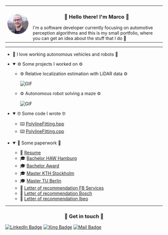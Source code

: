 <table border="0">
 <tr>
    <td>
      <img align="center" alt="me" src=".resources/me.png" width=200px/>
    </td>
    <td>
      <h3 align="center" > 👋 Hello there! I'm Marco 👋 </h3>
      I'm a software developer currently focusing on automotive perception algorithms and this is my small portfolio, where you can get an idea about the stuff that I do 🙂
    </td>
 </tr>
</table>

---


- 💓 I love working autonomous vehicles and robots   💓

- <details open>
  <summary> ⚙️ Some projects I worked on ⚙️ </summary>

  -  ⚙️ Relative localization estimation with LiDAR data ⚙️

     <img align="center" alt="GIF" src=".resources/relloc.gif" width=500px/>
  -  ⚙️ Autonomous robot solving a maze ⚙️

     <img align="center" alt="GIF" src=".resources/robot.gif" width=500px />

</details>

- <details open>
  <summary> 🤓 Some code I wrote 🤓 </summary>

  -  ⌨️ [PolylineFitting.hpp](.resources/PolylineFitting.hpp)
  -  ⌨️ [PolylineFitting.cpp](.resources/PolylineFitting.cpp)

</details>

- <details open>
  <summary>💼 Some paperwork 💼 </summary>

  -  📜 [Resume](.resources/resume.pdf)
  -  🎓 [Bachelor HAW Hamburg](.resources/bachelor.pdf)
  -  🎓 [Bachelor Award](.resources/bachelor_award.pdf.pdf)
  -  🎓 [Master  KTH Stockholm](.resources/master_kth.pdf.pdf)
  -  🎓 [Master  TU Berlin](.resources/master_tu_berlin.pdf.pdf)
  -  💌 [Letter of recommendation FB Services](.resources/recommendation_fb_services.pdf)
  -  💌 [Letter of recommendation Bosch](.resources/recommendation_bosch.pdf)
  -  💌 [Letter of recommendation Ibeo](.resources/recommendation_ibeo.pdf)
</details>

---

<h3 align="center" > 📨 Get in touch 📨 </h3>

<p>
  <a href="https://www.linkedin.com/in/marcocasagrande"><img src="https://img.shields.io/badge/-Marco%20Casagrande%20-blue?style=plastic&amp;labelColor=blue&amp;logo=LinkedIn&amp;link=https://www.linkedin.com/in/marcocasagrande" alt="LinkedIn Badge"></a> 
  <a href="https://www.xing.com/profile/Marco_Casagrande"><img src="https://img.shields.io/badge/-Marco%20Casagrande%20-blue?style=plastic&amp;labelColor=blue&amp;logo=Xing&amp;link=https://www.xing.com/profile/Marco_Casagrande" alt="Xing Badge"></a> 
  <a href="mailto:hire.marco.casagrande@outlook.com"><img src="https://img.shields.io/badge/-hire.marco.casagrande@outlook.com%20-blue?style=plastic&amp;labelColor=blue&amp;logo=gmail&amp;link=mailto:hire.marco.casagrande@outlook.com" alt="Mail Badge"></a> 
</p>
